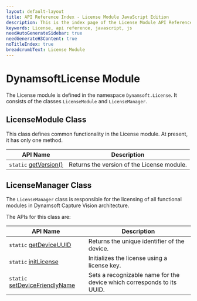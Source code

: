 ```yaml
---
layout: default-layout
title: API Reference Index - License Module JavaScript Edition
description: This is the index page of the License Module API Reference
keywords: License, api reference, javascript, js
needAutoGenerateSidebar: true
needGenerateH3Content: true
noTitleIndex: true
breadcrumbText: License Module
---
```

<!--v3.0.20--Updated on 11/23/2023-->

# DynamsoftLicense Module

The License module is defined in the namespace `Dynamsoft.License`. It consists of the classes `LicenseModule` and `LicenseManager`.

## LicenseModule Class

This class defines common functionality in the License module. At present, it has only one method.

| API Name                                                      | Description                                |
| ------------------------------------------------------------- | ------------------------------------------ |
| `static` [getVersion()](./license-module-class.md#getversion) | Returns the version of the License module. |

## LicenseManager Class

The `LicenseManager` class is responsible for the licensing of all functional modules in Dynamsoft Capture Vision architecture.

The APIs for this class are:

| API Name                                                                     | Description                                                            |
| ---------------------------------------------------------------------------- | ---------------------------------------------------------------------- |
| `static` [getDeviceUUID](./license-manager.md#getdeviceuuid)                 | Returns the unique identifier of the device.                           |
| `static` [initLicense](./license-manager.md#initlicense)                     | Initializes the license using a license key.                           |
| `static` [setDeviceFriendlyName](./license-manager.md#setdevicefriendlyname) | Sets a recognizable name for the device which corresponds to its UUID. |
